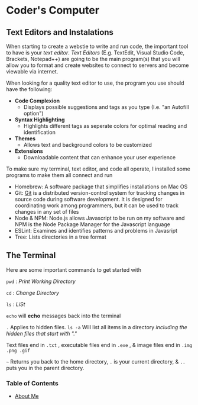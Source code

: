 # Coder's Computer


## Text Editors and Instalations
When starting to create a webstie to write and run code, the important tool to have is your _text editor_. _Text Editors_ (E.g. TextEdit, Visual Studio Code, Brackets, Notepad++) are going to be the main program(s) that you will allow you to format and create websites to connect to servers and become viewable via internet.

When looking for a quality text editor to use, the program you use should have the following:
+ __Code Complexion__
  + Displays possible suggestions and tags as you type (I.e. "an Autofill option")
+ __Syntax Highlighting__
  + Highlights different tags as seperate colors for optimal reading and identification
+ __Themes__
  + Allows text and background colors to be customized
+ __Extensions__
  + Downloadable content that can enhance your user experience
  
To make sure my terminal, text editor, and code all operate, I installed some programs to make them all connect and run
- Homebrew: A software package that simplifies installations on Mac OS
- Git: [Git](https://www.google.com/url?sa=t&rct=j&q=&esrc=s&source=web&cd=&cad=rja&uact=8&ved=2ahUKEwjI7fuEzeLqAhVPbc0KHWQiDNEQmhMwGnoECAwQAg&url=https%3A%2F%2Fen.wikipedia.org%2Fwiki%2FGit&usg=AOvVaw0mR6q4LmK3M4ft3iKkMUI3) is a distributed version-control system for tracking changes in source code during software development. It is designed for coordinating work among programmers, but it can be used to track changes in any set of files
- Node & NPM: Node.js allows Javascript to be run on my software and NPM is the Node Package Manager for the Javascript language
- ESLint: Examines and identifies patterns and problems in Javasript
- Tree: Lists directories in a tree format

  
## The Terminal 
Here are some important commands to get started with

`pwd` : _Print Working Directory_

`cd` : _Change Directory_

`ls` : _LiSt_

`echo` will **echo** messages back into the terminal

`.` Applies to hidden files. `ls -a` Will list all items in a directory _including the hidden files that start with "."_


Text files end in `.txt` , executable files end in `.exe` , &  image files end in `.img .png .gif`


`~` Returns you back to the home directory,
`.` is your current directory, &
`..` puts you in the parent directory.

### Table of Contents
- [About Me](README.md)
